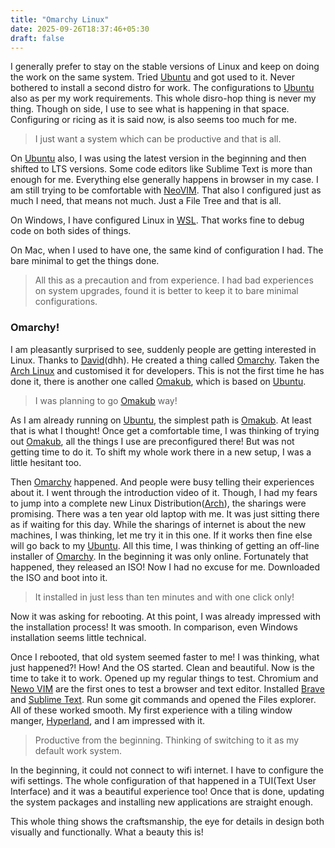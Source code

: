 ```yaml
---
title: "Omarchy Linux"
date: 2025-09-26T18:37:46+05:30
draft: false
---
```


I generally prefer to stay on the stable versions of Linux and keep on doing the work on the same system. Tried [Ubuntu][ubuntu] and got used to it. Never bothered to install a second distro for work. The configurations to [Ubuntu][ubuntu] also as per my work requirements. This whole disro-hop thing is never my thing. Though on side, I use to see what is happening in that space. Configuring or ricing as it is said now, is also seems too much for me. 

> I just want a system which can be productive and that is all.

On [Ubuntu][ubuntu] also, I was using the latest version in the beginning and then shifted to LTS versions. Some code editors like Sublime Text is more than enough for me. Everything else generally happens in browser in my case. I am still trying to be comfortable with [NeoVIM][nvim]. That also I configured just as much I need, that means not much. Just a File Tree and that is all.

On Windows, I have configured Linux in [WSL][wsl]. That works fine to debug code on both sides of things.

On Mac, when I used to have one, the same kind of configuration I had. The bare minimal to get the things done.

> All this as a precaution and from experience. I had bad experiences on system upgrades, found it is better to keep it to bare minimal configurations.

### Omarchy!

I am pleasantly surprised to see, suddenly people are getting interested in Linux. Thanks to [David][dhh](dhh). He created a thing called [Omarchy][omarchy]. Taken the [Arch Linux][arch] and customised it for developers. This is not the first time he has done it, there is another one called [Omakub][omakub], which is based on [Ubuntu][ubuntu]. 

> I was planning to go [Omakub][omakub] way!

As I am already running on [Ubuntu][ubuntu], the simplest path is [Omakub][omakub]. At least that is what I thought! Once get a comfortable time, I was thinking of trying out [Omakub][omakub], all the things I use are preconfigured there! But was not getting time to do it. To shift my whole work there in a new setup, I was a little hesitant too.

Then [Omarchy][omarchy] happened. And people were busy telling their experiences about it. I went through the introduction video of it. Though, I had my fears to jump into a complete new Linux Distribution([Arch][arch]), the sharings were promising. There was a ten year old laptop with me. It was just sitting there as if waiting for this day. While the sharings of internet is about the new machines, I was thinking, let me try it in this one. If it works then fine else will go back to my [Ubuntu][ubuntu]. All this time, I was thinking of getting an off-line installer of [Omarchy][omarchy]. In the beginning it was only online. Fortunately that happened, they released an ISO! Now I had no excuse for me. Downloaded the ISO and boot into it.

> It installed in just less than ten minutes and with one click only!

Now it was asking for rebooting. At this point, I was already impressed with the installation process! It was smooth. In comparison, even Windows installation seems little technical.

Once I rebooted, that old system seemed faster to me! I was thinking, what just happened?! How! And the OS started. Clean and beautiful. Now is the time to take it to work. Opened up my regular things to test. Chromium and [Newo VIM][nvim] are the first ones to test a browser and text editor. Installed [Brave][brave] and [Sublime Text][sublime]. Run some git commands and opened the Files explorer. All of these worked smooth. My first experience with a tiling window manger, [Hyperland][hland], and I am impressed with it.
 
> Productive from the beginning. Thinking of switching to it as my default work system.

In the beginning, it could not connect to wifi internet. I have to configure the wifi settings. The whole configuration of that happened in a TUI(Text User Interface) and it was a beautiful experience too! Once that is done, updating the system packages and installing new applications are straight enough.

This whole thing shows the craftsmanship, the eye for details in design both visually and functionally. What a beauty this is!










[omarchy]: https://omarchy.org/
[arch]: https://archlinux.org/
[ubuntu]: https://ubuntu.com/
[wsl]: https://learn.microsoft.com/en-us/windows/wsl/install
[nvim]: https://neovim.io/
[sublime]: https://www.sublimetext.com/
[dhh]: https://dhh.dk/
[omakub]: https://omakub.org/
[brave]: https://brave.com/
[hland]: https://hypr.land/







